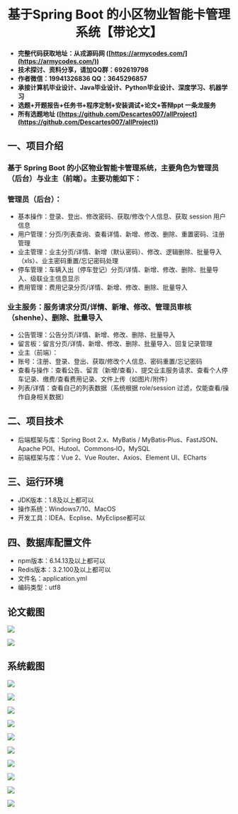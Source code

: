 <h1 align="center">基于Spring Boot 的小区物业智能卡管理系统【带论文】</h1></p>

- <b>完整代码获取地址：从戎源码网 ([https://armycodes.com/](https://armycodes.com/))</b>
- <b>技术探讨、资料分享，请加QQ群：692619798</b>
- <b>作者微信：19941326836  QQ：3645296857</b>
- <b>承接计算机毕业设计、Java毕业设计、Python毕业设计、深度学习、机器学习</b>
- <b>选题+开题报告+任务书+程序定制+安装调试+论文+答辩ppt 一条龙服务</b>
- <b>所有选题地址 ([https://github.com/Descartes007/allProject](https://github.com/Descartes007/allProject)) </b>

## 一、项目介绍

### 基于 Spring Boot 的小区物业智能卡管理系统，主要角色为管理员（后台）与业主（前端）。主要功能如下：
### 管理员（后台）：
- 基本操作：登录、登出、修改密码、获取/修改个人信息、获取 session 用户信息
- 用户管理：分页/列表查询、查看详情、新增、修改、删除、重置密码、注册管理
- 业主管理：业主分页/详情、新增（默认密码）、修改、逻辑删除、批量导入（xls）、业主密码重置/忘记密码处理
- 停车管理：车辆入出（停车登记）分页/详情、新增、修改、删除、批量导入、级联业主信息显示
- 费用管理：费用记录分页/详情、新增、修改、删除、批量导入
### 业主服务：服务请求分页/详情、新增、修改、管理员审核（shenhe）、删除、批量导入
- 公告管理：公告分页/详情、新增、修改、删除、批量导入
- 留言板：留言分页/详情、新增、修改、删除、批量导入、回复记录管理
- 业主（前端）：
- 账号：注册、登录、登出、获取/修改个人信息、密码重置/忘记密码
- 查看与操作：查看公告、留言（新增/查看）、提交业主服务请求、查看个人停车记录、缴费/查看费用记录、文件上传（如图片/附件）
- 列表/详情：查看自己的列表数据（系统根据 role/session 过滤，仅能查看/操作自身相关数据）

## 二、项目技术

- 后端框架与库：Spring Boot 2.x、MyBatis / MyBatis‑Plus、FastJSON、Apache POI、Hutool、Commons‑IO，MySQL
- 前端框架与库：Vue 2、Vue Router、Axios、Element UI、ECharts


## 三、运行环境

- JDK版本：1.8及以上都可以
- 操作系统：Windows7/10、MacOS
- 开发工具：IDEA、Ecplise、MyEclipse都可以

## 四、数据库配置文件

- npm版本：6.14.13及以上都可以
- Redis版本：3.2.100及以上都可以
- 文件名：application.yml
- 编码类型：utf8

## 论文截图

![](screenshot/1.png)

![](screenshot/2.png)

## 系统截图

![](screenshot/3.png)

![](screenshot/4.png)

![](screenshot/5.png)

![](screenshot/6.png)

![](screenshot/7.png)

![](screenshot/8.png)

![](screenshot/9.png)

![](screenshot/10.png)

![](screenshot/11.png)

![](screenshot/12.png)